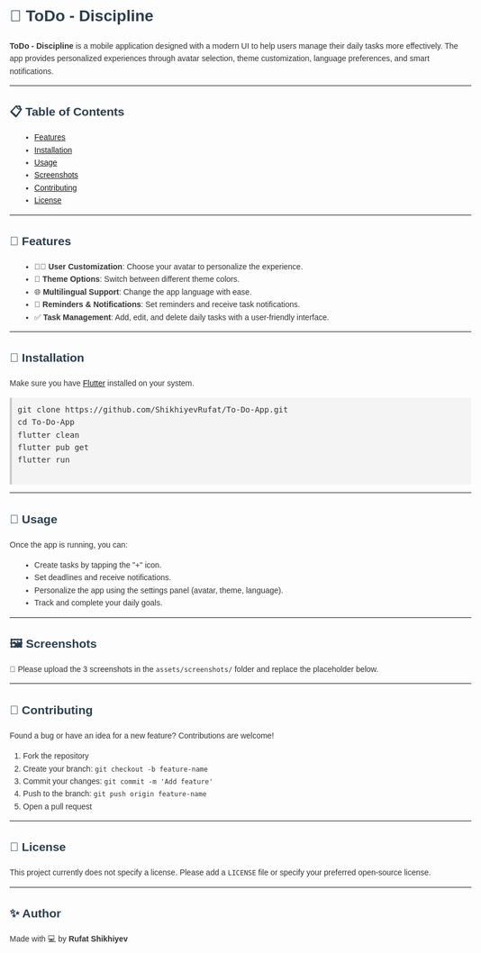 <!DOCTYPE html>
<html lang="en">
<head>
  <meta charset="UTF-8">
  <meta name="viewport" content="width=device-width, initial-scale=1">
  <title>ToDo - Discipline</title>
  <style>
    body {
      font-family: Arial, sans-serif;
      line-height: 1.6;
      margin: 20px;
      max-width: 900px;
      color: #333;
    }
    h1, h2, h3 {
      color: #2c3e50;
    }
    ul {
      margin-left: 20px;
    }
    pre {
      background-color: #f4f4f4;
      padding: 10px;
      border-left: 4px solid #ccc;
      overflow-x: auto;
    }
    img {
      max-width: 100%;
      height: auto;
    }
    .screenshot {
      margin: 10px 0;
    }
  </style>
</head>
<body>

  <h1>📝 ToDo - Discipline</h1>
  <p><strong>ToDo - Discipline</strong> is a mobile application designed with a modern UI to help users manage their daily tasks more effectively. The app provides personalized experiences through avatar selection, theme customization, language preferences, and smart notifications.</p>

  <hr>

  <h2>📋 Table of Contents</h2>
  <ul>
    <li><a href="#features">Features</a></li>
    <li><a href="#installation">Installation</a></li>
    <li><a href="#usage">Usage</a></li>
    <li><a href="#screenshots">Screenshots</a></li>
    <li><a href="#contributing">Contributing</a></li>
    <li><a href="#license">License</a></li>
  </ul>

  <hr>

  <h2 id="features">🌟 Features</h2>
  <ul>
    <li>🧑‍🎨 <strong>User Customization</strong>: Choose your avatar to personalize the experience.</li>
    <li>🎨 <strong>Theme Options</strong>: Switch between different theme colors.</li>
    <li>🌐 <strong>Multilingual Support</strong>: Change the app language with ease.</li>
    <li>🔔 <strong>Reminders & Notifications</strong>: Set reminders and receive task notifications.</li>
    <li>✅ <strong>Task Management</strong>: Add, edit, and delete daily tasks with a user-friendly interface.</li>
  </ul>

  <hr>

  <h2 id="installation">🚀 Installation</h2>
  <p>Make sure you have <a href="https://flutter.dev/docs/get-started/install" target="_blank">Flutter</a> installed on your system.</p>
  <pre>
git clone https://github.com/ShikhiyevRufat/To-Do-App.git
cd To-Do-App
flutter clean
flutter pub get
flutter run
  </pre>

  <hr>

  <h2 id="usage">📱 Usage</h2>
  <p>Once the app is running, you can:</p>
  <ul>
    <li>Create tasks by tapping the "+" icon.</li>
    <li>Set deadlines and receive notifications.</li>
    <li>Personalize the app using the settings panel (avatar, theme, language).</li>
    <li>Track and complete your daily goals.</li>
  </ul>

  <hr>

  <h2 id="screenshots">🖼️ Screenshots</h2>
  <p>📌 Please upload the 3 screenshots in the <code>assets/screenshots/</code> folder and replace the placeholder below.</p>
  <div class="screenshot">
    <!-- Example (uncomment and replace filenames) -->
    <!--
    <img src="assets/screenshots/home.png" alt="Home Screen">
    <img src="assets/screenshots/theme.png" alt="Theme Selection">
    <img src="assets/screenshots/notification.png" alt="Task Notification">
    -->
  </div>

  <hr>

  <h2 id="contributing">🤝 Contributing</h2>
  <p>Found a bug or have an idea for a new feature? Contributions are welcome!</p>
  <ol>
    <li>Fork the repository</li>
    <li>Create your branch: <code>git checkout -b feature-name</code></li>
    <li>Commit your changes: <code>git commit -m 'Add feature'</code></li>
    <li>Push to the branch: <code>git push origin feature-name</code></li>
    <li>Open a pull request</li>
  </ol>

  <hr>

  <h2 id="license">📄 License</h2>
  <p>This project currently does not specify a license. Please add a <code>LICENSE</code> file or specify your preferred open-source license.</p>

  <hr>

  <h2>✨ Author</h2>
  <p>Made with 💻 by <strong>Rufat Shikhiyev</strong></p>

</body>
</html>
